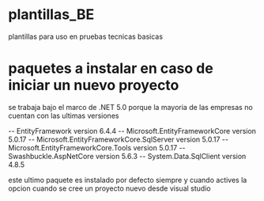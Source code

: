 # plantillas_BE
plantillas para uso en pruebas tecnicas basicas



# paquetes a instalar en caso de iniciar un nuevo proyecto

se trabaja bajo el marco de .NET 5.0 porque la mayoria de las empresas no cuentan con las ultimas versiones


-- EntityFramework version 6.4.4
-- Microsoft.EntityFrameworkCore version 5.0.17
-- Microsoft.EntityFrameworkCore.SqlServer version 5.0.17
-- Microsoft.EntityFrameworkCore.Tools version 5.0.17
-- Swashbuckle.AspNetCore version 5.6.3
-- System.Data.SqlClient version 4.8.5

este ultimo paquete es instalado por defecto siempre y cuando actives la opcion cuando se cree un proyecto nuevo desde visual studio